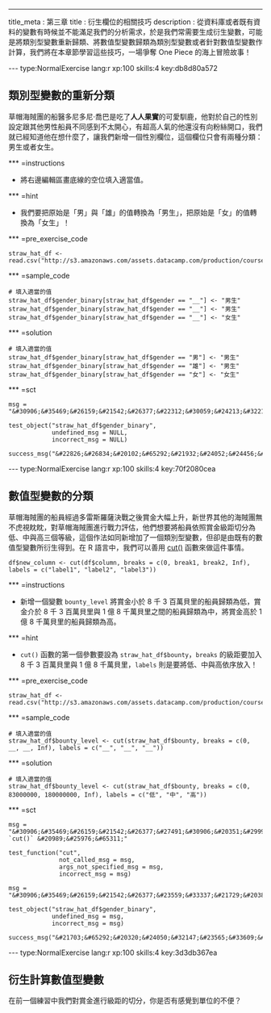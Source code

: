 ---
title_meta  : 第三章
title       : 衍生欄位的相關技巧
description : 從資料庫或者既有資料的變數有時候並不能滿足我們的分析需求，於是我們常需要生成衍生變數，可能是將類別型變數重新歸類、將數值型變數歸類為類別型變數或者針對數值型變數作計算，我們將在本章節學習這些技巧，一場爭奪 One Piece 的海上冒險故事！

--- type:NormalExercise lang:r xp:100 skills:4 key:db8d80a572
## 類別型變數的重新分類

草帽海賊團的船醫多尼多尼·喬巴是吃了**人人果實**的可愛馴鹿，他對於自己的性別設定跟其他男性船員不同感到不太開心，有超高人氣的他還沒有向粉絲開口，我們就已經知道他在想什麼了，讓我們新增一個性別欄位，這個欄位只會有兩種分類：男生或者女生。

*** =instructions
- 將右邊編輯區畫底線的空位填入適當值。

*** =hint
- 我們要把原始是「男」與「雄」的值轉換為「男生」，把原始是「女」的值轉換為「女生」！

*** =pre_exercise_code
```{r}
straw_hat_df <- read.csv("http://s3.amazonaws.com/assets.datacamp.com/production/course_1570/datasets/straw_hat_df.csv")
```

*** =sample_code
```{r}
# 填入適當的值
straw_hat_df$gender_binary[straw_hat_df$gender == "__"] <- "男生"
straw_hat_df$gender_binary[straw_hat_df$gender == "__"] <- "男生"
straw_hat_df$gender_binary[straw_hat_df$gender == "__"] <- "女生"
```

*** =solution
```{r}
# 填入適當的值
straw_hat_df$gender_binary[straw_hat_df$gender == "男"] <- "男生"
straw_hat_df$gender_binary[straw_hat_df$gender == "雄"] <- "男生"
straw_hat_df$gender_binary[straw_hat_df$gender == "女"] <- "女生"
```

*** =sct
```{r}
msg = "&#30906;&#35469;&#26159;&#21542;&#26377;&#22312;&#30059;&#24213;&#32218;&#30340;&#22320;&#26041;&#22635;&#20837;&#27491;&#30906;&#30340;&#20540;&#65311;"

test_object("straw_hat_df$gender_binary", 
            undefined_msg = NULL, 
            incorrect_msg = NULL) 

success_msg("&#22826;&#26834;&#20102;&#65292;&#21932;&#24052;&#24456;&#38283;&#24515;&#33258;&#24049;&#30340;&#35282;&#33394;&#35373;&#23450;&#36319;&#20854;&#20182;&#20154;&#19968;&#27171;&#65292;&#20294;&#26159;&#20182;&#19981;&#22909;&#24847;&#24605;&#36319;&#25105;&#20497;&#35498;&#35613;&#35613;&#65281;")
```

--- type:NormalExercise lang:r xp:100 skills:4 key:70f2080cea
## 數值型變數的分類

草帽海賊團的船員經過多雷斯羅薩決戰之後賞金大幅上升，新世界其他的海賊團無不虎視眈眈，對草帽海賊團進行戰力評估，他們想要將船員依照賞金級距切分為低、中與高三個等級，這個作法如同新增加了一個類別型變數，但卻是由既有的數值型變數所衍生得到。在 R 語言中，我們可以善用 [cut()](http://www.rdocumentation.org/packages/base/versions/3.3.1/topics/cut) 函數來做這件事情。

```{r}
df$new_column <- cut(df$column, breaks = c(0, break1, break2, Inf), labels = c("label1", "label2", "label3"))
```

*** =instructions
- 新增一個變數 `bounty_level` 將賞金小於 8 千 3 百萬貝里的船員歸類為低，賞金介於 8 千 3 百萬貝里與 1 億 8 千萬貝里之間的船員歸類為中，將賞金高於 1 億 8 千萬貝里的船員歸類為高。

*** =hint
- `cut()` 函數的第一個參數要設為 `straw_hat_df$bounty`，`breaks` 的級距要加入 8 千 3 百萬貝里與 1 億 8 千萬貝里，`labels` 則是要將低、中與高依序放入！

*** =pre_exercise_code
```{r}
straw_hat_df <- read.csv("http://s3.amazonaws.com/assets.datacamp.com/production/course_1570/datasets/straw_hat_df.csv")
```

*** =sample_code
```{r}
# 填入適當的值
straw_hat_df$bounty_level <- cut(straw_hat_df$bounty, breaks = c(0, __, __, Inf), labels = c("__", "__", "__"))
```

*** =solution
```{r}
# 填入適當的值
straw_hat_df$bounty_level <- cut(straw_hat_df$bounty, breaks = c(0, 83000000, 180000000, Inf), labels = c("低", "中", "高"))
```

*** =sct
```{r}
msg = "&#30906;&#35469;&#26159;&#21542;&#26377;&#27491;&#30906;&#20351;&#29992; `cut()` &#20989;&#25976;&#65311;"

test_function("cut",
              not_called_msg = msg,
              args_not_specified_msg = msg,
              incorrect_msg = msg)

msg = "&#30906;&#35469;&#26159;&#21542;&#26377;&#23559;&#33337;&#21729;&#20381;&#29031;&#36062;&#37329;&#20998;&#39006;&#28858;&#20302;&#20013;&#39640;&#19977;&#20491;&#32026;&#36317;&#65311;"

test_object("straw_hat_df$gender_binary", 
            undefined_msg = msg, 
            incorrect_msg = msg) 

success_msg("&#21703;&#65292;&#20320;&#24050;&#32147;&#23565;&#33609;&#24125;&#28023;&#36042;&#22296;&#30340;&#25136;&#21147;&#30637;&#33509;&#25351;&#25484;&#65292;&#20294;&#20809;&#26159;&#36889;&#27171;&#36996;&#19981;&#36275;&#20197;&#35731;&#20320;&#36319;&#20182;&#20497;&#30456;&#25239;&#34913;&#65292;&#20320;&#36996;&#38656;&#35201;&#32380;&#32396;&#24375;&#21270;&#25136;&#21147;&#65281;")
```

--- type:NormalExercise lang:r xp:100 skills:4 key:3d3db367ea
## 衍生計算數值型變數

在前一個練習中我們對賞金進行級距的切分，你是否有感覺到單位的不便？